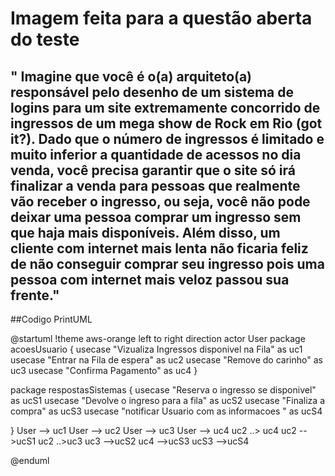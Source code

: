 # Imagem feita para a questão aberta do teste
## " Imagine que você é o(a) arquiteto(a) responsável pelo desenho de um sistema de logins para um site extremamente concorrido de ingressos de um mega show de Rock em Rio (got it?). Dado que o número de ingressos é limitado e muito inferior a quantidade de acessos no dia venda, você precisa garantir que o site só irá finalizar a venda para pessoas que realmente vão receber o ingresso, ou seja, você não pode deixar uma pessoa comprar um ingresso sem que haja mais disponíveis. Além disso, um cliente com internet mais lenta não ficaria feliz de não conseguir comprar seu ingresso pois uma pessoa com internet mais veloz passou sua frente."
 
 ##Codigo PrintUML

 @startuml
!theme aws-orange
left to right direction
actor User
package acoesUsuario {
  usecase "Vizualiza Ingressos disponivel na Fila" as uc1
  usecase "Entrar na Fila de espera" as uc2
  usecase "Remove do carinho" as uc3
  usecase "Confirma Pagamento" as uc4
}

package respostasSistemas {
  usecase "Reserva o ingresso se disponivel" as ucS1
  usecase "Devolve o ingreso para a fila" as ucS2
  usecase "Finaliza a compra" as ucS3
  usecase "notificar Usuario com as informacoes " as ucS4

}
User --> uc1
User --> uc2
User --> uc3
User --> uc4
uc2 ..> uc4
uc2 -->ucS1
uc2 ..>uc3
uc3 -->ucS2
uc4 -->ucS3
ucS3 -->ucS4

@enduml
